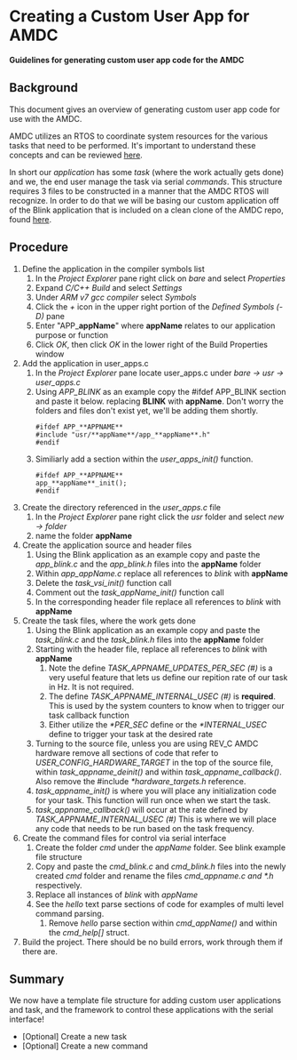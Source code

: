 # Creating a Custom User App for AMDC

**Guidelines for generating custom user app code for the AMDC**

## Background

This document gives an overview of generating custom user app code for use with the AMDC. 

AMDC utilizes an RTOS to coordinate system resources for the various tasks that need to be performed. It's important to understand these concepts and can be reviewed [here](https://github.com/Severson-Group/AMDC-Firmware/blob/develop/docs/Firmware-Arch-System.md).

In short our _application_ has some _task_ (where the work actually gets done) and we, the end user manage the task via serial _commands_. This structure requires 3 files to be constructed in a manner that the AMDC RTOS will recognize. In order to do that we will be basing our custom application off of the Blink application that is included on a clean clone of the AMDC repo, found [here](https://github.com/Severson-Group/AMDC-Firmware/blob/develop/docs/Create-Private-Repo.md). 

## Procedure

1. Define the application in the compiler symbols list
    1. In the _Project Explorer_ pane right click on _bare_ and select _Properties_
    2. Expand _C/C++ Build_ and select _Settings_
    3. Under _ARM v7 gcc compiler_ select _Symbols_ 
    4. Click the _+_ icon in the upper right portion of the _Defined Symbols (-D)_ pane
    5. Enter "APP_**appName**" where **appName** relates to our application purpose or function
    6. Click _OK_, then click _OK_ in the lower right of the Build Properties window 
2. Add the application in user_apps.c
    1. In the _Project Explorer_ pane locate user_apps.c under _bare -> usr -> user_apps.c_
    2. Using _APP_BLINK_ as an example copy the #ifdef APP_BLINK section and paste it below. replacing **BLINK** with **appName**. Don't worry the folders and files don't exist yet, we'll be adding them shortly. 
        ```
        #ifdef APP_**APPNAME**
        #include "usr/**appName**/app_**appName**.h"
        #endif
        ```
    3. Similiarly add a section within the _user_apps_init()_ function. 
        ```
        #ifdef APP_**APPNAME**
        app_**appName**_init();
        #endif
        ```
3. Create the directory referenced in the _user_apps.c_ file
    1. In the _Project Explorer_ pane right click the _usr_ folder and select _new -> folder_
    2. name the folder **appName**
4. Create the application source and header files
    1. Using the Blink application as an example copy and paste the _app_blink.c_ and the _app_blink.h_ files into the **appName** folder
    2. Within _app_appName.c_ replace all references to _blink_ with **appName**
    1. Delete the _task_vsi_init()_ function call
    1. Comment out the _task_appName_init()_ function call
    1. In the corresponding header file replace all references to _blink_ with **appName**
5. Create the task files, where the work gets done
    1. Using the Blink application as an example copy and paste the _task_blink.c_ and the _task_blink.h_ files into the **appName** folder
    1. Starting with the header file, replace all references to _blink_ with **appName**
        1. Note the define _TASK_APPNAME_UPDATES_PER_SEC (#)_  is a very useful feature that lets us define our repition rate of our task in Hz. It is not required. 
        1. The define _TASK_APPNAME_INTERNAL_USEC (#)_  is **required**. This is used by the system counters to know when to trigger our task callback function
        1. Either utilize the _*PER_SEC_ define or the _*INTERNAL_USEC_ define to trigger your task at the desired rate
    1. Turning to the source file, unless you are using REV_C AMDC hardware remove all sections of code that refer to _USER_CONFIG_HARDWARE_TARGET_ in the top of the source file, within _task_appname_deinit()_ and within _task_appname_callback()_. Also remove the #include _*hardware_targets.h_ reference. 
    1. _task_appname_init()_ is where you will place any initialization code for your task. This function will run once when we start the task. 
    1. _task_appname_callback()_ will occur at the rate defined by _TASK_APPNAME_INTERNAL_USEC (#)_ This is where we will place any code that needs to be run based on the task frequency. 
1. Create the command files for control via serial interface
    1. Create the folder _cmd_ under the _appName_ folder. See blink example file structure
    1. Copy and paste the _cmd_blink.c_ and _cmd_blink.h_ files into the newly created _cmd_ folder and rename the files _cmd_appname.c and *.h_ respectively. 
    1. Replace all instances of _blink_ with _appName_
    1. See the _hello_ text parse sections of code for examples of multi level command parsing. 
        1. Remove _hello_ parse section within _cmd_appName()_ and within the _cmd_help[]_ struct. 
1. Build the project. There should be no build errors, work through them if there are. 

## Summary

We now have a template file structure for adding custom user applications and task, and the framework to control these applications with the serial interface!
        

- [Optional] Create a new task
- [Optional] Create a new command
